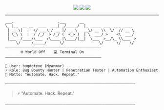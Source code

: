 <p align="center">
  <img src="https://img.shields.io/badge/Bug%20Bounty-Cyber-green?style=for-the-badge&logo=hackthebox&logoColor=white" />
  <img src="https://img.shields.io/badge/Automation-Addict-purple?style=for-the-badge&logo=python&logoColor=white" />
  <img src="https://img.shields.io/badge/Penetration%20Tester-Myanmar-blue?style=for-the-badge&logo=tor&logoColor=white" />
</p>

---

```
___.                    .___      __                        
\_ |__  __ __  ____   __| _/_____/  |_  ____ ___  ___ ____  
 | __ \|  |  \/ ___\ / __ |/  _ \   __\/ __ \\  \/  // __ \ 
 | \_\ \  |  / /_/  > /_/ (  <_> )  | \  ___/ >    <\  ___/ 
 |___  /____/\___  /\____ |\____/|__|  \___  >__/\_ \\___  >
     \/     /_____/      \/                \/      \/    \/ 
────────────────────────────────────────────
       🌐 World Off    💻 Terminal On       
────────────────────────────────────────────

👾 User: bugdotexe (Myanmar)
⚡ Role: Bug Bounty Hunter | Penetration Tester | Automation Enthusiast
🎯 Motto: "Automate. Hack. Repeat."

```
───────────────────────────────────────────

> ⚡️ "Automate. Hack. Repeat."  

───────────────────────────────────────────

